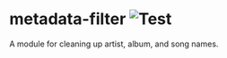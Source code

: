# metadata-filter ![Test][WorkflowBadge]

A module for cleaning up artist, album, and song names.

[WorkflowBadge]: https://github.com/web-scrobbler/metadata-filter/workflows/Test/badge.svg
